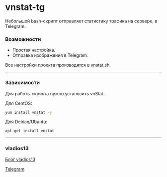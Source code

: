 # vnstat-tg
Небольшой bash-скрипт отправляет статистику трафика на сервере, в Telegram.

### Возможности

- Простая настройка.
- Отправка изображения в Telegram.

Все настройки проекта производятся в vnstat.sh.

----------

### Зависимости

Для работы скрипта нужно установить vnStat.

Для CentOS:

```bash
yum install vnstat -y
```

Для Debian/Ubuntu:

```bash
apt-get install vnstat
```


----------


### vladios13
[Блог vladios13](https://blog.vladios13.com)

[Telegram](https://t.me/vladios13blog)